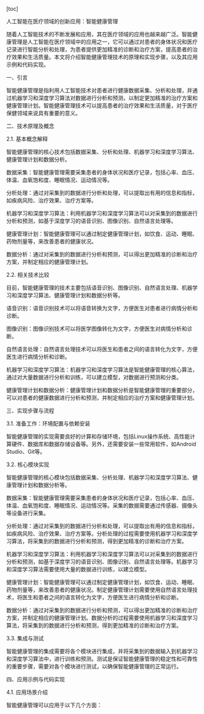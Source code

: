 
[toc]                    
                
                
人工智能在医疗领域的创新应用：智能健康管理

随着人工智能技术的不断发展和应用，其在医疗领域的应用也越来越广泛。智能健康管理是人工智能在医疗领域中的应用之一，它可以通过对患者的身体状况和医疗记录进行智能分析和处理，为患者提供更加精准的诊断和治疗方案，提高患者的治疗效果和生活质量。本文将介绍智能健康管理技术的原理和实现步骤，以及其应用示例和代码实现。

一、引言

智能健康管理是指利用人工智能技术对患者进行健康数据采集、分析和处理，并通过机器学习和深度学习算法对数据进行分析和预测，以制定更加精准的治疗方案和健康管理计划。智能健康管理技术可以提高患者的治疗效果和生活质量，对于医疗保健领域来说具有重要的意义。

二、技术原理及概念

2.1. 基本概念解释

智能健康管理的核心技术包括数据采集、分析和处理、机器学习和深度学习算法、健康管理计划和数据分析。

数据采集：智能健康管理需要采集患者的身体状况和医疗记录，包括心率、血压、体温、血氧饱和度、睡眠情况、运动情况等。

分析处理：通过对采集到的数据进行分析和处理，可以提取出有用的信息和指标，如疾病风险、治疗效果、治疗方案等。

机器学习和深度学习算法：利用机器学习和深度学习算法可以对采集到的数据进行分析和预测，如基于深度学习的语音识别、图像识别、自然语言处理等。

健康管理计划：智能健康管理可以通过制定健康管理计划，如饮食、运动、睡眠、药物剂量等，来改善患者的健康状况。

数据分析：通过对采集到的数据进行分析和预测，可以得出更加精准的诊断和治疗方案，并制定相应的健康管理计划。

2.2. 相关技术比较

目前，智能健康管理的技术主要包括语音识别、图像识别、自然语言处理、机器学习和深度学习算法、健康管理计划和数据分析等。

语音识别：语音识别技术可以将语音转换为文字，方便医生对患者进行病情分析和诊断。

图像识别：图像识别技术可以将医学图像转化为文字，方便医生对病情分析和诊断。

自然语言处理：自然语言处理技术可以将医生和患者之间的语言转化为文字，方便医生进行病情分析和诊断。

机器学习和深度学习算法：机器学习和深度学习算法是智能健康管理的核心算法，通过对大量数据进行分析和训练，可以建立模型，对数据进行预测和分类。

健康管理计划和数据分析：健康管理计划和数据分析是智能健康管理的重要部分，可以对患者的健康数据进行分析和预测，并制定相应的治疗方案和健康管理计划。

三、实现步骤与流程

3.1. 准备工作：环境配置与依赖安装

智能健康管理的实现需要良好的计算和存储环境，包括Linux操作系统、高性能计算硬件、数据库和数据存储设备等。另外，还需要安装一些常用软件，如Android Studio、Git等。

3.2. 核心模块实现

智能健康管理的核心模块包括数据采集、分析处理、机器学习和深度学习算法、健康管理计划和数据分析等。

数据采集：智能健康管理需要采集患者的身体状况和医疗记录，包括心率、血压、体温、血氧饱和度、睡眠情况、运动情况等。采集的数据需要通过传感器、摄像头等设备进行采集。

分析处理：通过对采集到的数据进行分析和处理，可以提取出有用的信息和指标，如疾病风险、治疗效果、治疗方案等。分析处理的过程需要使用机器学习和深度学习算法，将采集到的数据进行分析和预测，得到更加精准的诊断和治疗方案。

机器学习和深度学习算法：利用机器学习和深度学习算法可以对采集到的数据进行分析和预测，如基于深度学习的语音识别、图像识别、自然语言处理等。机器学习和深度学习算法需要使用大量的数据进行训练，以建立模型。

健康管理计划：智能健康管理可以通过制定健康管理计划，如饮食、运动、睡眠、药物剂量等，来改善患者的健康状况。制定健康管理计划需要使用自然语言处理技术，将医生和患者之间的语言转化为文字，方便医生进行病情分析和诊断。

数据分析：通过对采集到的数据进行分析和预测，可以得出更加精准的诊断和治疗方案，并制定相应的健康管理计划。数据分析的过程需要使用机器学习和深度学习算法，将采集到的数据进行分析和预测，得到更加精准的诊断和治疗方案。

3.3. 集成与测试

智能健康管理的集成需要将各个模块进行集成，并将采集到的数据输入到机器学习和深度学习算法中，进行训练和预测。测试是保证智能健康管理的稳定性和可靠性的重要步骤，需要对各个模块进行测试，以确保智能健康管理的正常运行。

四、应用示例与代码实现

4.1. 应用场景介绍

智能健康管理可以应用于以下几个方面：

